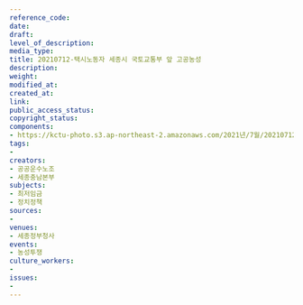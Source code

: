 ```yaml
---
reference_code: 
date: 
draft: 
level_of_description: 
media_type: 
title: 20210712-택시노동자 세종시 국토교통부 앞 고공농성
description: 
weight: 
modified_at: 
created_at: 
link: 
public_access_status: 
copyright_status: 
components:
- https://kctu-photo.s3.ap-northeast-2.amazonaws.com/2021년/7월/20210712-택시노동자+세종시+국토교통부+앞+고공농성/_1D20377.jpg
tags:
- 
creators:
- 공공운수노조
- 세종충남본부
subjects:
- 최저임금
- 정치정책
sources:
- 
venues:
- 세종정부청사
events:
- 농성투쟁
culture_workers:
- 
issues:
- 
---
```

